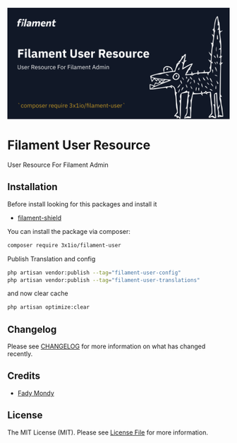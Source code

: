 ![Screenshot of Login](./art/screenshot.png)

# Filament User Resource

User Resource For Filament Admin

## Installation

Before install looking for this packages and install it

- [filament-shield](https://github.com/bezhansalleh/filament-shield)

You can install the package via composer:

```bash
composer require 3x1io/filament-user
```

Publish Translation and config

```bash
php artisan vendor:publish --tag="filament-user-config"
php artisan vendor:publish --tag="filament-user-translations"
```

and now clear cache

```bash
php artisan optimize:clear
```

## Changelog

Please see [CHANGELOG](CHANGELOG.md) for more information on what has changed recently.

## Credits

- [Fady Mondy](https://github.com/3x1io)

## License

The MIT License (MIT). Please see [License File](LICENSE.md) for more information.
